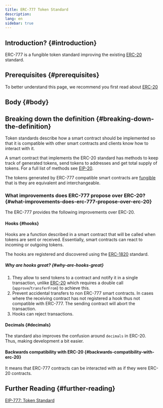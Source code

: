 ```yaml
---
title: ERC-777 Token Standard
description:
lang: en
sidebar: true
---
```


## Introduction? {#introduction}

ERC-777 is a fungible token standard improving the existing [ERC-20](/developers/docs/standards/tokens/erc-20/) standard.

## Prerequisites {#prerequisites}

To better understand this page, we recommend you first read about [ERC-20](/developers/docs/standards/tokens/erc-20/)

## Body {#body}

## Breaking down the definition {#breaking-down-the-definition}

Token standards describe how a smart contract should be implemented so that it is compatible with other smart contracts and clients know how to interact with it.

A smart contract that implements the ERC-20 standard has methods to keep track of generated tokens, send tokens to addresses and get total supply of tokens. For a full list of methods see [EIP-20](https://eips.ethereum.org/EIPS/eip-20).

The tokens generated by ERC-777 compatible smart contracts are [fungible](https://en.wikipedia.org/wiki/Fungibility) that is they are equivalent and interchangeable.

### What improvements does ERC-777 propose over ERC-20? {#what-improvements-does-erc-777-propose-over-erc-20}

The ERC-777 provides the following improvements over ERC-20.

#### Hooks {#hooks}

Hooks are a function described in a smart contract that will be called when tokens are sent or received. Essentially, smart contracts can react to incoming or outgoing tokens.

The hooks are registered and discovered using the [ERC-1820](https://eips.ethereum.org/EIPS/eip-1820) standard.

##### Why are hooks great? {#why-are-hooks-great}

1. They allow to send tokens to a contract and notify it in a single transaction, unlike [ERC-20](https://eips.ethereum.org/EIPS/eip-20) which requires a double call (`approve`/`transferFrom`) to achieve this.
2. Prevent accidental transfers to non ERC-777 smart contracts. In cases where the receiving contract has not registered a hook thus not compatible with ERC-777. The sending contract will abort the transaction.
3. Hooks can reject transactions.

#### Decimals {#decimals}

The standard also improves the confusion around `decimals` in ERC-20. Thus, making development a bit easier.

#### Backwards compatibility with ERC-20 {#backwards-compatibility-with-erc-20}

It means that ERC-777 contracts can be interacted with as if they were ERC-20 contracts.

## Further Reading {#further-reading}

[EIP-777: Token Standard](https://eips.ethereum.org/EIPS/eip-777)
